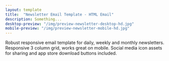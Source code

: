 ```yaml
---
layout: template
title:  "Newsletter Email Template - HTML Email"
description: Something...
desktop-preview: "/img/preview-newsletter-desktop-hd.jpg"
mobile-preview: "/img/preview-newsletter-mobile-hd.jpg"
---
```


<p>Robust responsive email template for daily, weekly and monthly newsletters. Responsive 3 column grid, works great on mobile. Social media icon assets for sharing and app store download buttons included.</p>


